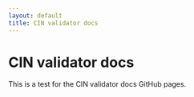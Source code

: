 ```yaml
---
layout: default
title: CIN validator docs
---
```


# CIN validator docs

This is a test for the CIN validator docs GitHub pages.
